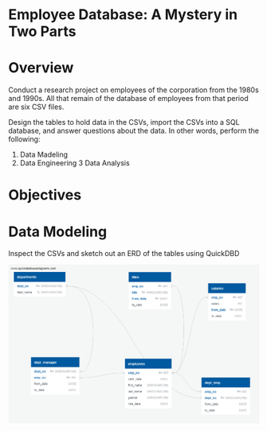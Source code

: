 # Employee Database: A Mystery in Two Parts

# Overview

Conduct a research project on employees of the corporation from the 1980s and 1990s. All that remain of the database of employees from that period are six CSV files.

Design the tables to hold data in the CSVs, import the CSVs into a SQL database, and answer questions about the data. In other words, perform the following:
   1. Data Madeling
   2. Data Engineering
   3  Data Analysis
   
# Objectives

# Data Modeling
Inspect the CSVs and sketch out an ERD of the tables using QuickDBD

![](https://github.com/rgalindo125/SQL_Mystery_in_Two_Parts/blob/master/QuickDBD-employee_db.png)
